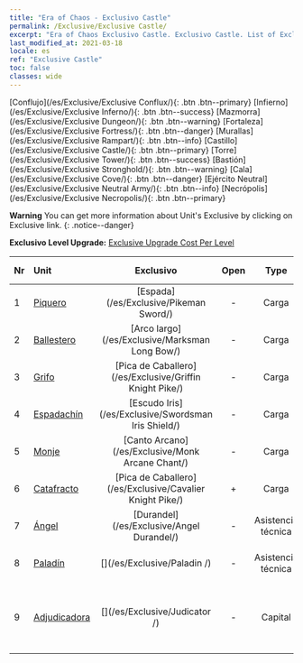 ```yaml
---
title: "Era of Chaos - Exclusivo Castle"
permalink: /Exclusive/Exclusive Castle/
excerpt: "Era of Chaos Exclusivo Castle. Exclusivo Castle. List of Exclusivo Castle in Era of Chaos"
last_modified_at: 2021-03-18
locale: es
ref: "Exclusive Castle"
toc: false
classes: wide
---
```

 [Conflujo](/es/Exclusive/Exclusive Conflux/){: .btn .btn--primary} [Infierno](/es/Exclusive/Exclusive Inferno/){: .btn .btn--success} [Mazmorra](/es/Exclusive/Exclusive Dungeon/){: .btn .btn--warning} [Fortaleza](/es/Exclusive/Exclusive Fortress/){: .btn .btn--danger} [Murallas](/es/Exclusive/Exclusive Rampart/){: .btn .btn--info} [Castillo](/es/Exclusive/Exclusive Castle/){: .btn .btn--primary} [Torre](/es/Exclusive/Exclusive Tower/){: .btn .btn--success} [Bastión](/es/Exclusive/Exclusive Stronghold/){: .btn .btn--warning} [Cala](/es/Exclusive/Exclusive Cove/){: .btn .btn--danger} [Ejército Neutral](/es/Exclusive/Exclusive Neutral Army/){: .btn .btn--info} [Necrópolis](/es/Exclusive/Exclusive Necropolis/){: .btn .btn--primary} 

**Warning** You can get more information about Unit's Exclusive by clicking on Exclusive link. 
{: .notice--danger}

 **Exclusivo Level Upgrade:** [Exclusive Upgrade Cost Per Level](/Exclusive/ExclusiveUpgradeCostPerLevel/)

  | Nr |         Unit        | Exclusivo | Open  |    Type   |  Item to Rank UP      |  Aspecto   |
  |:---|:--------------------|:-------------:|:-----:|:---------:|:---------------------:|:-------:|
  | 1  | [Piquero](/es/units/Pikeman/) | [Espada](/es/Exclusive/Pikeman Sword/) | - | Carga | [Ficha de espada](/es/Items/con_912/) | - |
  | 2  | [Ballestero](/es/units/Marksman/) | [Arco largo](/es/Exclusive/Marksman Long Bow/) | - | Carga | [Ficha de Arco Largo](/es/Items/con_914/) | - |
  | 3  | [Grifo](/es/units/Griffin/) | [Pica de Caballero](/es/Exclusive/Griffin Knight Pike/) | - | Carga | [Ficha de Pica de Caballero](/es/Items/con_916/) | - |
  | 4  | [Espadachín](/es/units/Swordsman/) | [Escudo Iris](/es/Exclusive/Swordsman Iris Shield/) | - | Carga | [Ficha de Escudo Iris](/es/Items/con_913/) | - |
  | 5  | [Monje](/es/units/Monk/) | [Canto Arcano](/es/Exclusive/Monk Arcane Chant/) | - | Carga | [Ficha de Canto Arcano](/es/Items/con_915/) | - |
  | 6  | [Catafracto](/es/units/Cavalier/) | [Pica de Caballero](/es/Exclusive/Cavalier Knight Pike/) | + | Carga | [Ficha de Pica de Caballero](/es/Items/con_916/) | - |
  | 7  | [Ángel](/es/units/Angel/) | [Durandel](/es/Exclusive/Angel Durandel/) | - | Asistencia técnica | [Ficha de Durandel](/es/Items/con_973/) | [Aspecto Especial de Durandel](/es/Items/con_641/) |
  | 8  | [Paladín](/es/units/Paladin/) | [](/es/Exclusive/Paladin /) | - | Asistencia técnica | [Ficha de Valiente](/es/Items/con_974/) | [Aspecto Especial de Valiente](/es/Items/con_642/) |
  | 9  | [Adjudicadora](/es/units/Judicator/) | [](/es/Exclusive/Judicator /) | - | Capital | [Alma de estandarte de Resplandor del Santuario](/es/Items/con_975/) | [Tool_210909](/es/Items/con_643/) |
